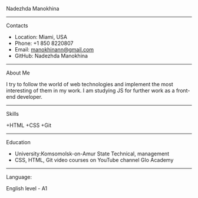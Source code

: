  Nadezhda Manokhina
 
 ---
Contacts
 
+ Location: Miami, USA
+ Phone: +1 850 8220807
+ Email: manokhinann@gmail.com
+ GitHub: Nadezhda Manokhina

---
 About Me
 
I try to follow the world of web technologies and implement the most interesting of them in my work.
I am studying JS for further work as a front-end developer.
 
 ---
 Skills
 
+HTML
+CSS
+Git
 
---
 Education
 
+ University:Komsomolsk-on-Amur State Technical, management
+ CSS, HTML, Git video courses on YouTube channel Glo Academy
 
---
Language:
 
English level - A1
 
